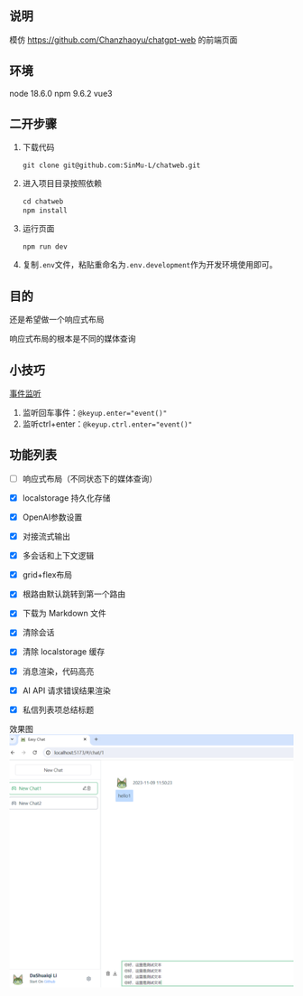 ## 说明
模仿 https://github.com/Chanzhaoyu/chatgpt-web 的前端页面

## 环境
node 18.6.0
npm 9.6.2
vue3

## 二开步骤
1. 下载代码 
    ```shell
    git clone git@github.com:SinMu-L/chatweb.git
    ```
2. 进入项目目录按照依赖
    ```shell
    cd chatweb
    npm install
    ```
3. 运行页面
    ```shell
    npm run dev
    ```
4. 复制`.env`文件，粘贴重命名为`.env.development`作为开发环境使用即可。


## 目的
还是希望做一个响应式布局

响应式布局的根本是不同的媒体查询


## 小技巧

[事件监听](https://cn.vuejs.org/guide/essentials/event-handling.html#system-modifier-keys)
1. 监听回车事件：`@keyup.enter="event()"`
2. 监听ctrl+enter：`@keyup.ctrl.enter="event()"`


## 功能列表

- [ ] 响应式布局（不同状态下的媒体查询）
- [x] localstorage 持久化存储
- [x] OpenAI参数设置
- [x] 对接流式输出
- [x] 多会话和上下文逻辑
- [x] grid+flex布局
- [x] 根路由默认跳转到第一个路由
- [x] 下载为 Markdown 文件
- [x] 清除会话
- [x] 清除 localstorage 缓存
- [x] 消息渲染，代码高亮
- [x] AI API 请求错误结果渲染
- [x] 私信列表项总结标题


效果图
![alt text](image.png)